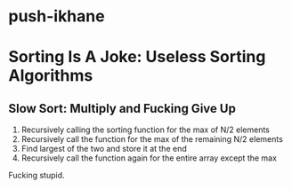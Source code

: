 # push-ikhane
# Sorting Is A Joke: Useless Sorting Algorithms
## Slow Sort: Multiply and Fucking Give Up
 1. Recursively calling the sorting function for the max of N/2 elements
 2. Recursively call the function for the max of the remaining N/2 elements
 3. Find largest of the two and store it at the end
 4. Recursively call the function again for the entire array except the max

Fucking stupid.